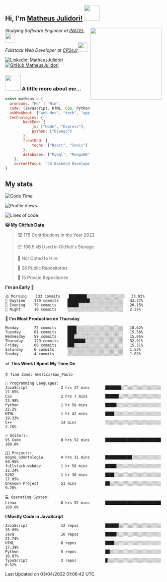 <h2> Hi, I'm <a href="https://matheusjulidori.github.io" target="_blank">Matheus Julidori!</a> <img src="https://media.giphy.com/media/12oufCB0MyZ1Go/giphy.gif" width="50"></h2>
<img align='right' src="https://media.giphy.com/media/3oKIPnAiaMCws8nOsE/giphy.gif" width="230" height="auto">
<p><em>Studying Software Enginner at <a href="http://www.inatel.br" target="_blank">INATEL</a><img src="https://media.giphy.com/media/fYSnHlufseco8Fh93Z/giphy.gif" width="30"></br>
  Fullstack Web Developer at <a href="http://www.cp2ejr.com.br" target="_blank">CP2eJr</a><img src="https://media.giphy.com/media/WUlplcMpOCEmTGBtBW/giphy.gif" width="30"> 
</em></p>

[![Linkedin: MatheusJulidori](https://img.shields.io/badge/-MatheusJulidori-blue?style=flat-square&logo=Linkedin&logoColor=white&link=https://www.linkedin.com/in/MatheusJulidori/)](https://www.linkedin.com/in/MatheusJulidori/)
[![GitHub MatheusJulidori](https://img.shields.io/github/followers/matheusjulidori?label=follow&style=social)](https://github.com/MatheusJulidori)


### <img src="https://media.giphy.com/media/VgCDAzcKvsR6OM0uWg/giphy.gif" width="50"> A little more about me...  

```javascript
const matheus = {
  pronouns: "He" | "Him",
  code: [Javascript, HTML, CSS, Python, Java, C++, C],
  askMeAbout: ["web dev", "tech", "app dev", "games"],
  technologies: {
        backEnd: {
            js: ["Node", "Express"],
            python: ["Django"]
        },
        frontEnd: {
            techs: ["React", "Ionic"]
        },
        databases: ["MySql", "MongoDB","PostgreSQL"],
    },
    currentFocus: "JS Backend Development",
}
```
<h2>My stats</h2>

<!--START_SECTION:waka-->
![Code Time](http://img.shields.io/badge/Code%20Time-128%20hrs%2019%20mins-blue)

![Profile Views](http://img.shields.io/badge/Profile%20Views-3-blue)

![Lines of code](https://img.shields.io/badge/From%20Hello%20World%20I%27ve%20Written-555%20Thousand%20lines%20of%20code-blue)

**🐱 My GitHub Data** 

> 🏆 176 Contributions in the Year 2022
 > 
> 📦 106.5 kB Used in GitHub's Storage 
 > 
> 🚫 Not Opted to Hire
 > 
> 📜 28 Public Repositories 
 > 
> 🔑 15 Private Repositories  
 > 
**I'm an Early 🐤** 

```text
🌞 Morning    133 commits    ████████░░░░░░░░░░░░░░░░░   33.93% 
🌆 Daytime    170 commits    ██████████░░░░░░░░░░░░░░░   43.37% 
🌃 Evening    79 commits     █████░░░░░░░░░░░░░░░░░░░░   20.15% 
🌙 Night      10 commits     ░░░░░░░░░░░░░░░░░░░░░░░░░   2.55%

```
📅 **I'm Most Productive on Thursday** 

```text
Monday       73 commits     ████░░░░░░░░░░░░░░░░░░░░░   18.62% 
Tuesday      61 commits     ████░░░░░░░░░░░░░░░░░░░░░   15.56% 
Wednesday    59 commits     ███░░░░░░░░░░░░░░░░░░░░░░   15.05% 
Thursday     129 commits    ████████░░░░░░░░░░░░░░░░░   32.91% 
Friday       60 commits     ███░░░░░░░░░░░░░░░░░░░░░░   15.31% 
Saturday     6 commits      ░░░░░░░░░░░░░░░░░░░░░░░░░   1.53% 
Sunday       4 commits      ░░░░░░░░░░░░░░░░░░░░░░░░░   1.02%

```


📊 **This Week I Spent My Time On** 

```text
⌚︎ Time Zone: America/Sao_Paulo

💬 Programming Languages: 
JavaScript               2 hrs 27 mins       ███████░░░░░░░░░░░░░░░░░░   27.65% 
CSS                      2 hrs 7 mins        ██████░░░░░░░░░░░░░░░░░░░   23.98% 
Python                   1 hr 58 mins        █████░░░░░░░░░░░░░░░░░░░░   22.2% 
HTML                     1 hr 42 mins        ████░░░░░░░░░░░░░░░░░░░░░   19.33% 
C++                      14 mins             ░░░░░░░░░░░░░░░░░░░░░░░░░   2.76%

🔥 Editors: 
VS Code                  8 hrs 52 mins       █████████████████████████   100.0%

🐱‍💻 Projects: 
mogno_odontologia        4 hrs 31 mins       ████████████░░░░░░░░░░░░░   50.95% 
fullstack-webdev         1 hr 58 mins        █████░░░░░░░░░░░░░░░░░░░░   22.24% 
S202                     1 hr 30 mins        ████░░░░░░░░░░░░░░░░░░░░░   17.05% 
Unknown Project          51 mins             ██░░░░░░░░░░░░░░░░░░░░░░░   9.76%

💻 Operating System: 
Linux                    8 hrs 52 mins       █████████████████████████   100.0%

```

**I Mostly Code in JavaScript** 

```text
JavaScript               12 repos            ██████░░░░░░░░░░░░░░░░░░░   26.09% 
Java                     10 repos            █████░░░░░░░░░░░░░░░░░░░░   21.74% 
HTML                     8 repos             ████░░░░░░░░░░░░░░░░░░░░░   17.39% 
Python                   5 repos             ██░░░░░░░░░░░░░░░░░░░░░░░   10.87% 
TypeScript               3 repos             █░░░░░░░░░░░░░░░░░░░░░░░░   6.52%

```



 Last Updated on 03/04/2022 01:06:42 UTC
<!--END_SECTION:waka-->
